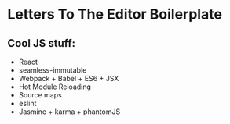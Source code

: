 # Letters To The Editor Boilerplate


## Cool JS stuff:
  * React
  * seamless-immutable
  * Webpack + Babel + ES6 + JSX
  * Hot Module Reloading
  * Source maps
  * eslint
  * Jasmine + karma + phantomJS

